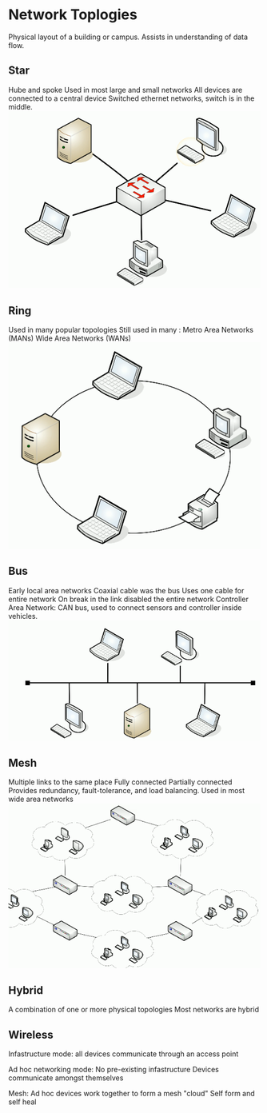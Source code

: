 # Network Toplogies
Physical layout of a building or campus.  Assists in understanding of data flow.

## Star
Hube and spoke
Used in most large and small networks
All devices are connected to a central device
Switched ethernet networks, switch is in the middle.
![Star](https://raw.githubusercontent.com/jcooper94/jcooper94/main/knowledge%20base/network%2B/materials/images/star.png)

## Ring
Used in many popular topologies
Still used in many :
Metro Area Networks (MANs)
Wide Area Networks (WANs)
![Ring](https://raw.githubusercontent.com/jcooper94/jcooper94/main/knowledge%20base/network%2B/materials/images/ring.png)

## Bus
Early local area networks
Coaxial cable was the bus
Uses one cable for entire network
On break in the link disabled the entire network
Controller Area Network:
CAN bus, used to connect sensors and controller inside vehicles.
![Bus](https://raw.githubusercontent.com/jcooper94/jcooper94/main/knowledge%20base/network%2B/materials/images/bus.png)

## Mesh
Multiple links to the same place
Fully connected
Partially connected
Provides redundancy, fault-tolerance, and load balancing.
Used in most wide area networks
![Mesh](https://raw.githubusercontent.com/jcooper94/jcooper94/main/knowledge%20base/network%2B/materials/images/mesh.png)

## Hybrid
A combination of one or more physical topologies
Most networks are hybrid

## Wireless
Infastructure mode:
all devices communicate through an access point

Ad hoc networking mode:
No pre-existing infastructure
Devices communicate amongst themselves

Mesh:
Ad hoc devices work together to form a mesh "cloud"
Self form and self heal